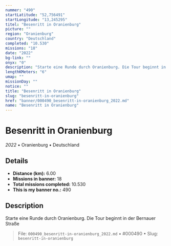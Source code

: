 ```yaml
---
nummer: "490"
startLatitude: "52,756491"
startLongitude: "13,245295"
titel: "Besenritt in Oranienburg"
picture: ""
region: "Oranienburg"
country: "Deutschland"
completed: "10.530"
missions: "18"
date: "2022"
bg-link: ""
onyx: "0"
description: "Starte eine Runde durch Oranienburg. Die Tour beginnt in der Bernauer Straße"
lengthKMeters: "6"
umap: ""
missionDay: ""
notice: ""
title: "Besenritt in Oranienburg"
slug: "besenritt-in-oranienburg"
href: "banner/000490_besenritt-in-oranienburg_2022.md"
name: "Besenritt in Oranienburg"
---
```

# Besenritt in Oranienburg

*2022* • Oranienburg • Deutschland





## Details
- **Distance (km):** 6.00
- **Missions in banner:** 18
- **Total missions completed:** 10.530
- **This is my banner no.:** 490



## Description
Starte eine Runde durch Oranienburg. Die Tour beginnt in der Bernauer Straße




> File: `000490_besenritt-in-oranienburg_2022.md`
> • #000490
> • Slug: `besenritt-in-oranienburg`
